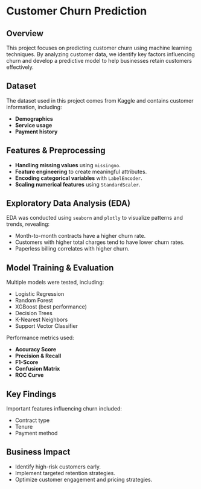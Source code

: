 # Customer Churn Prediction

## Overview
This project focuses on predicting customer churn using machine learning techniques. By analyzing customer data, we identify key factors influencing churn and develop a predictive model to help businesses retain customers effectively.

## Dataset
The dataset used in this project comes from Kaggle and contains customer information, including:
- **Demographics**
- **Service usage**
- **Payment history**

## Features & Preprocessing
- **Handling missing values** using `missingno`.
- **Feature engineering** to create meaningful attributes.
- **Encoding categorical variables** with `LabelEncoder`.
- **Scaling numerical features** using `StandardScaler`.

## Exploratory Data Analysis (EDA)
EDA was conducted using `seaborn` and `plotly` to visualize patterns and trends, revealing:
- Month-to-month contracts have a higher churn rate.
- Customers with higher total charges tend to have lower churn rates.
- Paperless billing correlates with higher churn.

## Model Training & Evaluation
Multiple models were tested, including:
- Logistic Regression
- Random Forest
- XGBoost (best performance)
- Decision Trees
- K-Nearest Neighbors
- Support Vector Classifier

Performance metrics used:
- **Accuracy Score**
- **Precision & Recall**
- **F1-Score**
- **Confusion Matrix**
- **ROC Curve**

## Key Findings
Important features influencing churn included:
- Contract type
- Tenure
- Payment method

## Business Impact
- Identify high-risk customers early.
- Implement targeted retention strategies.
- Optimize customer engagement and pricing strategies.
